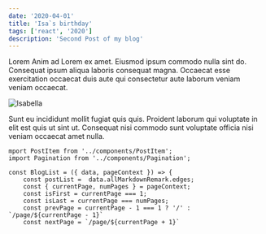 ```yaml
---
date: '2020-04-01'
title: 'Isa`s birthday'
tags: ['react', '2020']
description: 'Second Post of my blog'
---
```


Lorem Anim ad Lorem ex amet. Eiusmod ipsum commodo nulla sint do. Consequat ipsum aliqua laboris consequat magna. Occaecat esse exercitation occaecat duis aute qui consectetur aute laborum veniam veniam occaecat. 

![Isabella](/assets/img/isa.jpeg)

Sunt eu incididunt mollit fugiat quis quis. Proident laborum qui voluptate in elit est quis ut sint ut. Consequat nisi commodo sunt voluptate officia nisi veniam occaecat amet nulla.

```
mport PostItem from '../components/PostItem';
import Pagination from '../components/Pagination';

const BlogList = ({ data, pageContext }) => {
    const postList =  data.allMarkdownRemark.edges;
    const { currentPage, numPages } = pageContext;
    const isFirst = currentPage === 1;
    const isLast = currentPage === numPages;
    const prevPage = currentPage - 1 === 1 ? '/' : `/page/${currentPage - 1}`
    const nextPage = `/page/${currentPage + 1}`

```
